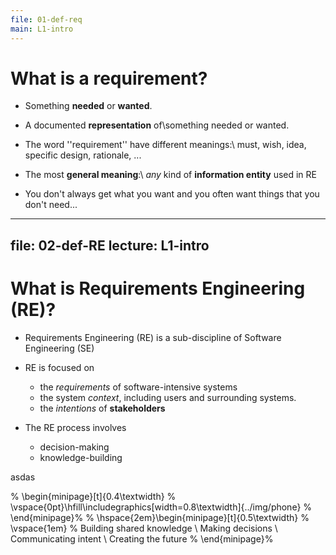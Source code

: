 ```yaml
---
file: 01-def-req
main: L1-intro 
---
```


# What is a requirement?

* Something **needed** or **wanted**.

* A documented **representation** of\\something needed or wanted.

* The word ''requirement'' have different meanings:\\
  must, wish, idea, specific design, rationale, ...

* The most **general meaning**:\\
  *any* kind of **information entity** used in RE

* You don't always get what you want and you often want things that you don't need...

---
file: 02-def-RE
lecture: L1-intro
---

# What is Requirements Engineering (RE)?

* Requirements Engineering (RE) is a sub-discipline of Software Engineering (SE) 

* RE is focused on 
  * the *requirements* of software-intensive systems 
  * the system *context*, including users and surrounding systems.
  * the *intentions* of **stakeholders**

* The RE process involves 
  * decision-making
  * knowledge-building

asdas

% \begin{minipage}[t]{0.4\textwidth}
% \vspace{0pt}\hfill\includegraphics[width=0.8\textwidth]{../img/phone}
% \end{minipage}%
% \hspace{2em}\begin{minipage}[t]{0.5\textwidth}
% \vspace{1em} 
% Building shared knowledge \\ Making decisions \\ Communicating intent \\ Creating the future
% \end{minipage}%

